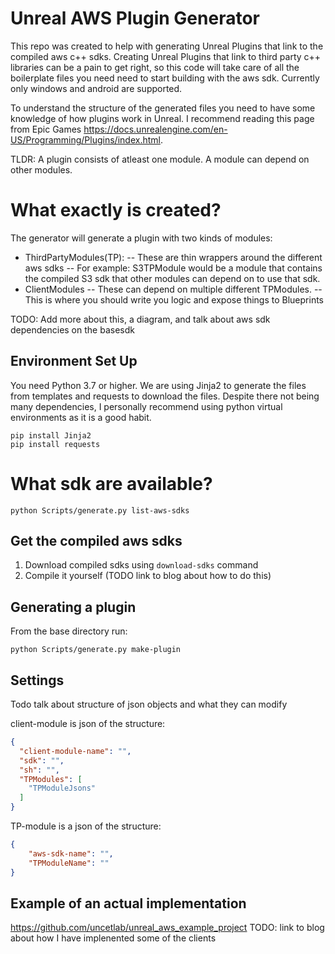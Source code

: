 # Unreal AWS Plugin Generator 
This repo was created to help with generating Unreal Plugins that link to the compiled aws c++ sdks. Creating Unreal Plugins that link to third party c++ libraries can be a pain to get right, so this code will take care of all the boilerplate files you need need to start building with the aws sdk. Currently only windows and android are supported. 

To understand the structure of the generated files you need to have some knowledge of how plugins work in Unreal. I recommend reading this page from Epic Games https://docs.unrealengine.com/en-US/Programming/Plugins/index.html. 

TLDR:
A plugin consists of atleast one module. A module can depend on other modules.


# What exactly is created?
The generator will generate a plugin with two kinds of modules: 
- ThirdPartyModules(TP):
    -- These are thin wrappers around the different aws sdks
    -- For example: S3TPModule would be a module that contains the compiled S3 sdk that other modules can depend on to use that sdk. 
- ClientModules
    -- These can depend on multiple different TPModules.
    -- This is where you should write you logic and expose things to Blueprints

TODO: Add more about this, a diagram, and talk about aws sdk dependencies on the basesdk 


## Environment Set Up
You need Python 3.7 or higher.
We are using Jinja2 to generate the files from templates and requests to download the files. Despite there not being many dependencies, I personally recommend using python virtual environments as it is a good habit. 

```pip install Jinja2```  
```pip install requests```


# What sdk are available? 
```python Scripts/generate.py list-aws-sdks```

## Get the compiled aws sdks
1. Download compiled sdks using ```download-sdks``` command 
2. Compile it yourself (TODO link to blog about how to do this)



## Generating a plugin
From the base directory run:

```python Scripts/generate.py make-plugin```


## Settings
Todo talk about structure of json objects and what they can modify

client-module is json of the structure:  
```json 
{  
  "client-module-name": "",  
  "sdk": "",  
  "sh": "",  
  "TPModules": [  
    "TPModuleJsons"  
  ]  
}
```

TP-module is a json of the structure:
```json
{
    "aws-sdk-name": "", 
    "TPModuleName": ""
}
```

## Example of an actual implementation 
https://github.com/uncetlab/unreal_aws_example_project
TODO: link to blog about how I have implenented some of the clients








